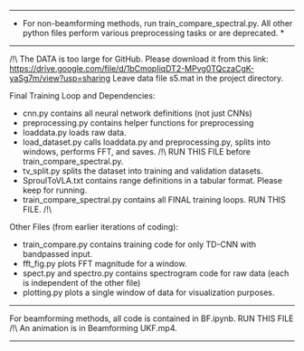 *********************************************************************************************************************************************
* For non-beamforming methods, run train_compare_spectral.py. All other python files perform various preprocessing tasks or are deprecated. *
*********************************************************************************************************************************************

/!\ The DATA is too large for GitHub. Please download it from this link:
https://drive.google.com/file/d/1bCmopIiqDT2-MPvg0TQczaCgK-yaSg7m/view?usp=sharing
Leave data file s5.mat in the project directory.

Final Training Loop and Dependencies:

* cnn.py contains all neural network definitions (not just CNNs)
* preprocessing.py contains helper functions for preprocessing
* loaddata.py loads raw data.
* load_dataset.py calls loaddata.py and preprocessing.py, splits into windows, performs FFT, and saves. /!\ RUN THIS FILE before train_compare_spectral.py.
* tv_split.py splits the dataset into training and validation datasets.
* SproulToVLA.txt contains range definitions in a tabular format. Please keep for running.
* train_compare_spectral.py contains all FINAL training loops. RUN THIS FILE. /!\

Other Files (from earlier iterations of coding):
* train_compare.py contains training code for only TD-CNN with bandpassed input.
* fft_fig.py plots FFT magnitude for a window.
* spect.py and spectro.py contains spectrogram code for raw data (each is independent of the other file)
* plotting.py plots a single window of data for visualization purposes.



*********************************************************************************
For beamforming methods, all code is contained in BF.ipynb. RUN THIS FILE /!\ An animation is in Beamforming UKF.mp4.
*********************************************************************************
